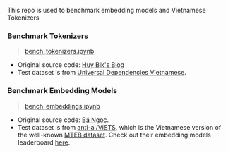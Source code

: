 This repo is used to benchmark embedding models and Vietnamese Tokenizers

### Benchmark Tokenizers

> [bench_tokenizers.ipynb](bench_tokenizers.ipynb)

- Original source code: [Huy Bik's Blog](https://huybik.github.io/Word-Tokenizer-Benchmark/)
- Test dataset is from [Universal Dependencies Vietnamese](https://github.com/UniversalDependencies/UD_Vietnamese-VTB).

### Benchmark Embedding Models

> [bench_embeddings.ipynb](bench_embeddings.ipynb)

- Original source code: [Bá Ngọc](https://colab.research.google.com/drive/15MiLoNLUslKnOhE6BpluHqSaFXhksJTm?usp=sharing).
- Test dataset is from [anti-ai/ViSTS](https://huggingface.co/datasets/anti-ai/ViSTS), which is the Vietnamese version of the well-known [MTEB dataset](https://huggingface.co/mteb). Check out their embedding models leaderboard [here](https://huggingface.co/spaces/mteb/leaderboard).
